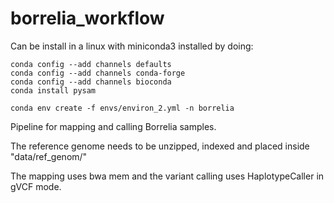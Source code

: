 # borrelia_workflow

Can be install in a linux with miniconda3 installed by doing:

```
conda config --add channels defaults
conda config --add channels conda-forge
conda config --add channels bioconda
conda install pysam

conda env create -f envs/environ_2.yml -n borrelia
```

Pipeline for mapping and calling Borrelia samples.

The reference genome needs to be unzipped, indexed and placed inside "data/ref_genom/"

The mapping uses bwa mem and the variant calling uses HaplotypeCaller in gVCF mode.
